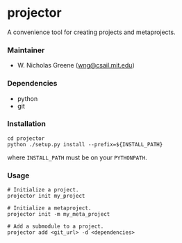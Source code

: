 # projector
A convenience tool for creating projects and metaprojects.

### Maintainer
- W. Nicholas Greene (wng@csail.mit.edu)

### Dependencies
- python
- git

### Installation
```
cd projector
python ./setup.py install --prefix=${INSTALL_PATH}
```
where `INSTALL_PATH` must be on your `PYTHONPATH`.

### Usage
```
# Initialize a project.
projector init my_project

# Initialize a metaproject.
projector init -m my_meta_project

# Add a submodule to a project.
projector add <git_url> -d <dependencies>
```
